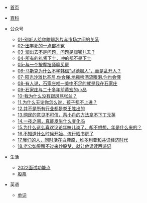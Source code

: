 * [首页](/)
* [百科](live/live.md)
* 公众号
  * [01-别听人给你瞎聊芯片与市场之间的关系](live/公众号/01-别听人给你瞎聊芯片与市场之间的关系.md)
  * [02-田丰死的一点都不冤](live/公众号/02-田丰死的一点都不冤.md)
  * [03-润出去不是问题，问题是润哪儿去？](live/公众号/03-润出去不是问题，问题是润哪儿去.md)
  * [04-所有的礼贤下士，冲的都不是下士](live/公众号/04-所有的礼贤下士，冲的都不是下士.md)
  * [05-与一个按摩技师聊买房](live/公众号/05-与一个按摩技师聊买房.md)
  * [06-马斯克为什么不学韩信“以德服人”，而是乱开人？](live/公众号/06-马斯克为什么不学韩信“以德服人”，而是乱开人？.md)
  * [07-阳光沙滩比基尼,你会懂.地摊啤酒流眼泪,你也会懂](live/公众号/07-阳光沙滩比基尼,你会懂.地摊啤酒流眼泪,你也会懂.md)
  * [08-有人说，石家庄唯一美中不足的就是我在石家庄](live/公众号/08-有人说，石家庄唯一美中不足的就是我在石家庄.md)
  * [09-石家庄与二十多年前黄宏的小品](live/公众号/09-石家庄与二十多年前黄宏的小品.md)
  * [10-我为什么没有跟风骂张兰？](live/公众号/10-我为什么没有跟风骂张兰？.md)
  * [11.为什么无论你怎么说，孩子都不上进？](live/公众号/11.为什么无论你怎么说，孩子都不上进？.md)
  * [12.并不是所有行业都是卷王胜出的](live/公众号/12.并不是所有行业都是卷王胜出的.md)
  * [13.网民的意见不可信，芮小丹的方法拿不下丁元英](live/公众号/13.网民的意见不可信，芮小丹的方法拿不下丁元英.md)
  * [14.一夜之间，真能发生什么变化吗](live/公众号/14.一夜之间，真能发生什么变化吗.md)
  * [15.为什么这么喜欢议论年味儿淡了，却不想想，年是什么来的？](live/公众号/15.为什么这么喜欢议论年味儿淡了，却不想想，年是什么来的？.md)
  * [16.不知道什么时候开始，流行晒书房了](live/公众号/16.不知道什么时候开始，流行晒书房了.md)
  * [17.我们的人，同时活在白鹿原，维多利亚和共识经济时代](live/公众号/17.我们的人，同时活在白鹿原，维多利亚和共识经济时代.md)
  * [18.老公如果醒不过来炒股梦，就让他读读西游记](live/公众号/18.老公如果醒不过来炒股梦，就让他读读西游记.md)

* 生活
  * [2022面试功能点](live/面试.md)
  * [股票](live/券商.md)
* 英语
  * [单词](live/keyword.md)